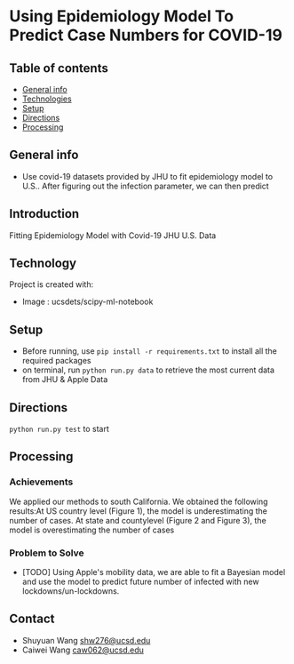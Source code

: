 
# Using Epidemiology Model To Predict Case Numbers for COVID-19

## Table of contents
* [General info](#general-info)
* [Technologies](#technologies)
* [Setup](#setup)
* [Directions](#directions)
* [Processing](#in_processing)

## General info
- Use covid-19 datasets provided by JHU to fit epidemiology model to U.S.. After figuring out the infection parameter, we can then predict 

## Introduction
Fitting Epidemiology Model with Covid-19 JHU U.S. Data
## Technology
Project is created with:
* Image : ucsdets/scipy-ml-notebook	
## Setup
- Before running, use `pip install -r requirements.txt` to install all the required packages
- on terminal, run `python run.py data` to retrieve the most current data from JHU & Apple Data

## Directions
`python run.py test` to start

## Processing

### Achievements

We applied our methods to south California.  We obtained the following results:At US country level (Figure 1), the model is underestimating the number of cases.  At state and countylevel (Figure 2 and Figure 3), the model is overestimating the number of cases

### Problem to Solve

- [TODO] Using Apple's mobility data, we are able to fit a Bayesian model and use the model to predict future number of infected with new lockdowns/un-lockdowns. 

## Contact
- Shuyuan Wang shw276@ucsd.edu
- Caiwei Wang caw062@ucsd.edu
